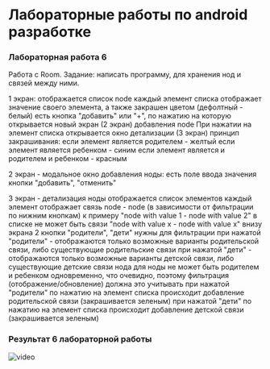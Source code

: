 # Лабораторные работы по android разработке
### Лабораторная работа 6
Работа с Room.
Задание: написать программу, для хранения нод и связей между ними.

1 экран:
отображается список node
каждый элемент списка отображает значение своего элемента, а также закрашен цветом (дефолтный - белый)
есть кнопка "добавить" или "+", по нажатию на которую открывается новый экран (2 экран) добавления node
При нажатии на элемент списка открывается окно детализации (3 экран)
принцип закрашивания:
если элемент является родителем - желтый
если элемент является ребенком - синим
если элемент является и родителем и ребенком - красным 

2 экран - модальное окно добавления ноды:
есть поле ввода значения
кнопки "добавить", "отменить"

3 экран - детализация ноды
отображается список элементов
каждый элемент отображает связь node - node (в зависимости от фильтрации по нижним кнопкам)
к примеру "node with value 1 - node with value 2"
в списке не может быть связи "node with value х - node with value х"
внизу экрана 2 кнопки "родители", "дети"
нужны для фильтрации 
при нажатой "родители" - отображаются только возможные варианты родительской связи, либо существующие родительские связи
при нажатой "дети" - отображаются только возможные варианты детской связи, либо существующие детские связи
нода для ноды не может быть родителем и ребенком одновременно, что очевидно, поэтому фильтрация (отображение/обновление) должна это учитывать
при нажатой "родители" по нажатию на элемент списка происходит добавление родительской связи (закрашивается зеленым)
при нажатой "дети" по нажатию на элемент списка происходит добавление детской связи (закрашивается зеленым) 

### Результат 6 лабораторной работы
![video](https://user-images.githubusercontent.com/28969390/145684833-b264cb28-db35-4ce1-858f-fb3affb1aa9e.gif)
